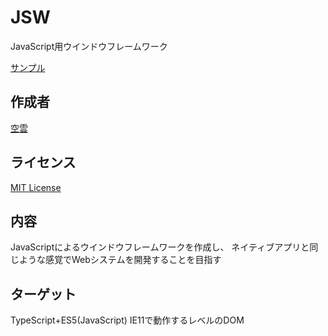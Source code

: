 # JSW
JavaScript用ウインドウフレームワーク

[サンプル](https://javascript-windowframework.github.io/JSW/)

## 作成者 
[空雲](https://croud.jp/)

## ライセンス
[MIT License](https://opensource.org/licenses/mit-license.php)

## 内容
JavaScriptによるウインドウフレームワークを作成し、
ネイティブアプリと同じような感覚でWebシステムを開発することを目指す

## ターゲット
TypeScript+ES5(JavaScript)
IE11で動作するレベルのDOM
